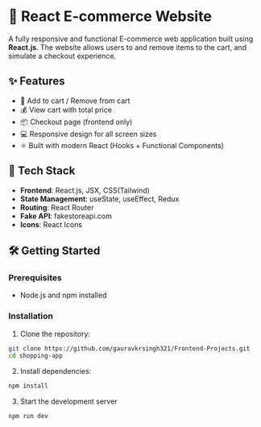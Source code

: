 # 🛒 React E-commerce Website

A fully responsive and functional E-commerce web application built using **React.js**. The website allows users to  and remove items to the cart, and simulate a checkout experience.


## ✨ Features

- 🛒 Add to cart / Remove from cart
- 💰 View cart with total price
- 📦 Checkout page (frontend only)
- 💻 Responsive design for all screen sizes
- ⚛️ Built with modern React (Hooks + Functional Components)

## 🔧 Tech Stack

- **Frontend**: React.js, JSX, CSS(Tailwind)
- **State Management**: useState, useEffect, Redux
- **Routing**: React Router
- **Fake API**: fakestoreapi.com 
- **Icons**: React Icons 


## 🛠️ Getting Started

### Prerequisites

- Node.js and npm installed

### Installation

1. Clone the repository:

```bash
git clone https://github.com/gauravkrsingh321/Frontend-Projects.git
cd shopping-app
```

2. Install dependencies:
```bash
npm install
```

3. Start the development server
```bash
npm run dev
```